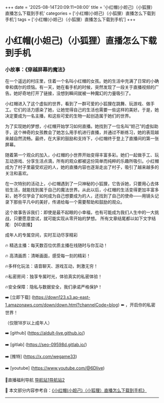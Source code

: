 +++
date = '2025-08-14T20:09:11+08:00'
title = '小红帽(小妲己)（小狐狸）直播怎么下载到手机'
categories = ['小红帽(小妲己)（小狐狸）直播怎么下载到手机']
tags = ['小红帽(小妲己)（小狐狸）直播怎么下载到手机']
+++

# 小红帽(小妲己)（小狐狸）直播怎么下载到手机

### 小故事：《穿越屏幕的魔法》

在一个遥远的村庄里，住着一个名叫小红帽的女孩。她的生活中充满了日常的小确幸和偶尔的烦恼。有一天，她在看手机的时候，突然发现了一段关于直播视频的广告。她好奇地打开了链接，没想到瞬间就被一种魔幻的力量吸引了。

小红帽进入了这个虚拟的世界，看到了一群可爱的小狐狸在跳舞、玩游戏、做手工。它们的活力感染了她，让她觉得自己的生活也需要一些这样的美好。于是，她决定要成为一名主播，和这些可爱的生物一起创造属于她们的世界。

为了实现她的梦想，小红帽开始学习如何直播。她找到了一位名叫“妲己”的虚拟助手，这个神奇的女孩教会了她怎么用手机进行直播，并通过不断练习，她的表现越来越自然流畅。最终，在大家的鼓励和支持下，小红帽终于登上了直播间的第一张屏幕。

随着第一个观众的加入，小红帽的小世界开始变得丰富多彩。她们一起做手工、玩互动游戏、分享生活点滴，所有的观众都被这份简单而纯粹的乐趣所吸引。小红帽成为了村子里最受欢迎的人，她的直播内容也逐渐走出了村子，吸引了越来越多的关注和喜欢。

在一次特别的活动上，小红帽遇到了一只神秘的小狐狸，它告诉她，只要用心去体验生活，就能找到属于自己的魔法世界。从此以后，小红帽的生活变得更加丰富多彩，她不仅学会了如何成为自己想要成为的人，还找到了自己的使命——用镜头记录下那些平凡中的美好，传递给每一个需要帮助和鼓励的观众。

这个故事告诉我们：即使是最不起眼的小幸福，也有可能成为我们人生中的一大挑战，只要愿意尝试，就可能实现从零开始的梦想。
所有文章结尾都以如下文字结尾:
【6D直播】

 成年人的专属空间，实时互动尽享精彩

🔥 精选主播：每天数百位优质主播在线随时与你互动！

🔥 高清画质：清晰画面，感受每一刻的精彩！

🔥多样化玩法：语音聊天、游戏互动，刺激无穷！

🔥私密房间：独享专属时光，体验真实的私密体验！

🔥安全保障：隐私与数据安全，我们承诺严格保护！

➡️ [立即下载] (https://down123.s3.ap-east-1.amazonaws.com/down/down.html?channelCode=blog) ⬅️ ，开启你的私密世界！

 （仅限18岁以上成年人）

➡️ [github] (https://aldult-live.github.io/)

➡️ [gitlab] (https://seo-09598d.gitlab.io/)

➡️ [推特] (https://x.com/wegame33)

➡️ [youtube] (https://www.youtube.com/@6Dlive)

🔞直播福利导航   [导航站1](https://webstack-86085a.gitlab.io/)[导航站2](https://onlygit123-2.github.io/)

📘 本文部分内容参考自：[《小红帽(小妲己)（小狐狸）直播怎么下载到手机》](https://webstack-hugo-7.pages.dev/)

---
